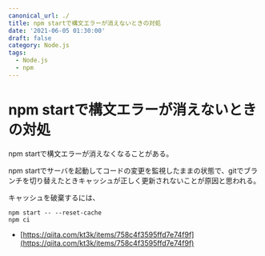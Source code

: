 ```yaml
---
canonical_url: ./
title: npm startで構文エラーが消えないときの対処
date: '2021-06-05 01:30:00'
draft: false
category: Node.js
tags:
  - Node.js
  - npm
---
```


# npm startで構文エラーが消えないときの対処

npm startで構文エラーが消えなくなることがある。

npm startでサーバを起動してコードの変更を監視したままの状態で、gitでブランチを切り替えたときキャッシュが正しく更新されないことが原因と思われる。

キャッシュを破棄するには、

```shell
npm start -- --reset-cache
npm ci
```

- [https://qiita.com/kt3k/items/758c4f3595ffd7e74f9f](https://qiita.com/kt3k/items/758c4f3595ffd7e74f9f)
